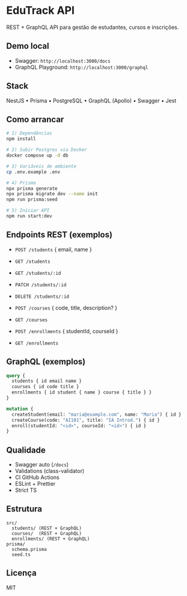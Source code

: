 # EduTrack API

REST + GraphQL API para gestão de estudantes, cursos e inscrições.

## Demo local

- Swagger: `http://localhost:3000/docs`
- GraphQL Playground: `http://localhost:3000/graphql`

## Stack

NestJS • Prisma • PostgreSQL • GraphQL (Apollo) • Swagger • Jest

## Como arrancar

```bash
# 1) Dependências
npm install

# 2) Subir Postgres via Docker
docker compose up -d db

# 3) Variáveis de ambiente
cp .env.example .env

# 4) Prisma
npx prisma generate
npx prisma migrate dev --name init
npm run prisma:seed

# 5) Iniciar API
npm run start:dev
```

## Endpoints REST (exemplos)

- `POST /students` { email, name }
- `GET /students`
- `GET /students/:id`
- `PATCH /students/:id`
- `DELETE /students/:id`

- `POST /courses` { code, title, description? }
- `GET /courses`

- `POST /enrollments` { studentId, courseId }
- `GET /enrollments`

## GraphQL (exemplos)

```graphql
query {
  students { id email name }
  courses { id code title }
  enrollments { id student { name } course { title } }
}

mutation {
  createStudent(email: "maria@example.com", name: "Maria") { id }
  createCourse(code: "AI101", title: "IA Introd.") { id }
  enroll(studentId: "<id>", courseId: "<id>") { id }
}
```

## Qualidade

- Swagger auto (`/docs`)
- Validations (class-validator)
- CI GitHub Actions
- ESLint + Prettier
- Strict TS

## Estrutura

```
src/
  students/ (REST + GraphQL)
  courses/  (REST + GraphQL)
  enrollments/ (REST + GraphQL)
prisma/
  schema.prisma
  seed.ts
```

## Licença

MIT
